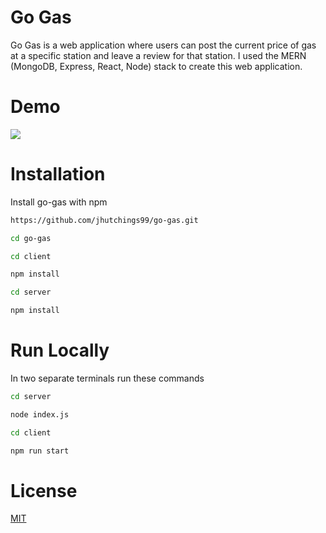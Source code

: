 
# Go Gas

Go Gas is a web application where users can post the current price of gas at a specific station and leave a review for that station. I used the MERN (MongoDB, Express, React, Node) stack to create this web application.




# Demo

![](https://github.com/jhutchings99/go-gas/blob/main/go-gas-demo.gif)


# Installation

Install go-gas with npm

```bash
https://github.com/jhutchings99/go-gas.git

cd go-gas

cd client

npm install

cd server

npm install
```

# Run Locally

In two separate terminals run these commands

```bash
cd server

node index.js
```

```bash
cd client

npm run start
```

# License

[MIT](https://choosealicense.com/licenses/mit/)